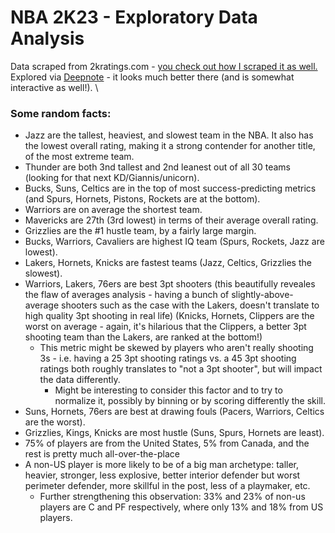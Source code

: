# NBA 2K23 - Exploratory Data Analysis

Data scraped from 2kratings.com - [you check out how I scraped it as well.](https://github.com/gilha/nba-2k23-data-scraper) \
Explored via [Deepnote](https://deepnote.com/workspace/myspace-48fd-0eac2a92-5a71-4337-8f15-180141a776a8/project/nba2k23data-f770f9fc-15a2-479f-b902-8fcc18f53535/notebook/nba2k23_eda-229786d9262e4ee2b959350f970cf925) - it looks much better there (and is somewhat interactive as well!). \

### Some random facts:
- Jazz are the tallest, heaviest, and slowest team in the NBA. It also has the lowest overall rating, making it a strong contender for another title, of the most extreme team.
- Thunder are both 3nd tallest and 2nd leanest out of all 30 teams (looking for that next KD/Giannis/unicorn).
- Bucks, Suns, Celtics are in the top of most success-predicting metrics (and Spurs, Hornets, Pistons, Rockets are at the bottom).
- Warriors are on average the shortest team.
- Mavericks are 27th (3rd lowest) in terms of their average overall rating.
- Grizzlies are the #1 hustle team, by a fairly large margin.
- Bucks, Warriors, Cavaliers are highest IQ team (Spurs, Rockets, Jazz are lowest).
- Lakers, Hornets, Knicks are fastest teams (Jazz, Celtics, Grizzlies the slowest).
- Warriors, Lakers, 76ers are best 3pt shooters (this beautifully reveales the flaw of averages analysis - having a bunch of slightly-above-average shooters such as the case with the Lakers, doesn't translate to high quality 3pt shooting in real life) (Knicks, Hornets, Clippers are the worst on average - again, it's hilarious that the Clippers, a better 3pt shooting team than the Lakers, are ranked at the bottom!)
  - This metric might be skewed by players who aren't really shooting 3s - i.e. having a 25 3pt shooting ratings vs. a 45 3pt shooting ratings both roughly translates to "not a 3pt shooter", but will impact the data differently. 
    - Might be interesting to consider this factor and to try to normalize it, possibly by binning or by scoring differently the skill.
- Suns, Hornets, 76ers are best at drawing fouls (Pacers, Warriors, Celtics are the worst).
- Grizzlies, Kings, Knicks are most hustle (Suns, Spurs, Hornets are least).
- 75% of players are from the United States, 5% from Canada, and the rest is pretty much all-over-the-place
- A non-US player is more likely to be of a big man archetype: taller, heavier, stronger, less explosive, better interior defender but worst perimeter defender, more skillful in the post, less of a playmaker, etc.
  - Further strengthening this observation: 33% and 23% of non-us players are C and PF respectively, where only 13% and 18% from US players.

